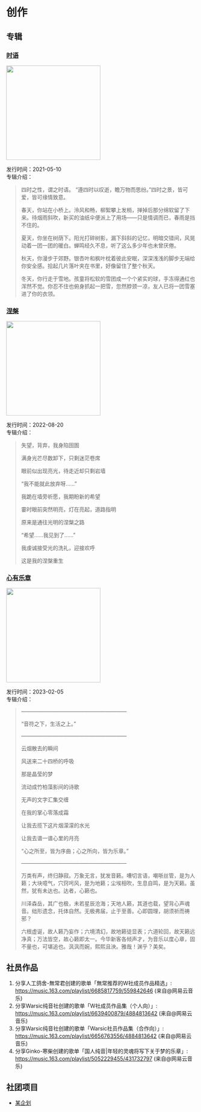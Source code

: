 # 创作
## 专辑
### [时语](albums/shiyu.md)

<img src="/assets/img20230119151348.jpg" style="width: 250px; height: auto;"/>

发行时间：2021-05-10  
专辑介绍：  
> 四时之性，谓之时语。 “遵四时以叹逝，瞻万物而思纷。”四时之景，皆可爱，皆可缘情致意。  
>
> 春天，你站在小桥上。泠风和畅，柳絮攀上发梢，掸掉后那分绵软留了下来。待烟雨斜吹，新买的油纸伞便派上了用场——只是情调而已，春雨是挡不住的。  
>
> 夏天，你坐在树荫下。阳光打碎树影，漏下斜斜的记忆，明暗交错间，风晃动着一团一团的暖白。蝉鸣经久不息，听了这么多少年也未曾厌倦。  
>
> 秋天，你漫步于郊野。银杏叶和枫叶枕着彼此安眠，深深浅浅的脚步无端给你安全感。拾起几片落叶夹在书里，好像留住了整个秋天。  
>
> 冬天，你行走于雪地。孩童将松软的雪团成一个个紧实的球，手冻得通红也浑然不觉。你忍不住也俯身抓起一把雪，忽然脖颈一凉，友人已将一团雪塞进了你的衣领。  

### [涅槃](albums/niepan.md)

<img src="/assets/imgAEA79F3228F38AD6931525C2D54932CE.jpg" style="width: 250px; height: auto;"/>

发行时间：2022-08-20  
专辑介绍：  
> 失望，背弃，我身陷囹圄  
>
> 满身光芒尽数卸下，只剩迷茫卷席  
>
> 眼前似出现亮光，待走近却只剩岩墙  
>
> “我不能就此放弃呀……”  
>
> 我跪在墙旁祈愿，我期盼新的希望  
>
> 霎时眼前突然明亮，灯在亮起，道路指明  
>
> 原来是通往光明的涅槃之路  
>
> “希望……我见到了……”  
>
> 我虔诚接受光的洗礼，迎接欢呼  
>
> 这是我的涅槃重生  

### [心有乐章](albums/xinyouyuezhang.md)

<img src="/assets/img20230119144401.png" style="width: 250px; height: auto;"/>

发行时间：2023-02-05  
专辑介绍：  
> ————————————————————  
>
> “音符之下，生活之上。”  
>
> ————————————————————  
>
> 云烟散去的瞬间  
>
> 风送来二十四桥的呼吸  
>
> 那是晶莹的梦  
>
> 流动成竹柏藻影间的诗歌  
>
> 无声的文字汇集交缠  
>
> 在我的掌心零落成霜  
>
> 让我去揽下这片烟濛濛的水光  
>
> 让我去谱一谱心里的月亮  
>
> “心之所至，皆为序曲；心之所向，皆为乐章。”  
>
> ————————————————————  
>
> 万类有声，终归静寂。万象无言，犹发音籁。嘈切言语，嘲哳丝管，是为人籁；大块噫气，穴窍呺风，是为地籁；尘埃相吹，生息自鸣，是为天籁。虽然，犹有未达也。达者，心籁也。  
>
> 川泽森岳，其广也极，未若星辰沧海；天地人籁，其道也载，望背心声魂音。绌形遗念，托体自然。无极弗届，止于至善。心即圆理，胡须祈而祷邪？  
>
> 六根虚诞，故人籁乃妄作；六境清幻，故地籁徒显表；六道轮回，故天籁远净真；万法皆空，故心籁即太一。今华新客各倾声才，为音乐以度心章，固不量也，可堪追也。沨沨而婉，熙熙且泱。雅哉！渊乎？美矣。  

## 社员作品
1. 分享人工鸽舍-無常君创建的歌单「無常推荐的W社成员作品精选」: <https://music.163.com/playlist/6685817759/559842646> (来自@网易云音乐)  
2. 分享Warsic纯音社创建的歌单「W社成员作品集（个人向）」: <https://music.163.com/playlist/6639400879/4884813642> (来自@网易云音乐)  
3. 分享Warsic纯音社创建的歌单「Warsic社员作品集（合作向）」: <https://music.163.com/playlist/6656763556/4884813642> (来自@网易云音乐)  
4. 分享Ginko-寒柴创建的歌单「国人纯音|年轻的灵魂将写下关于梦的乐章」: <https://music.163.com/playlist/5052229455/431732797> (来自@网易云音乐)  

## 社团项目
- [某企划](projects/aProject)